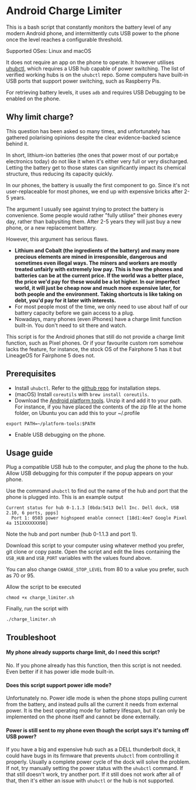 # Android Charge Limiter

This is a bash script that constantly monitors the battery level of any modern Android phone, and intermittently cuts USB power to the phone once the level reaches a configurable threshold.

Supported OSes: Linux and macOS

It does not require an app on the phone to operate. It however utilises [uhubctl](https://github.com/mvp/uhubctl), which requires a USB hub capable of power switching. The list of verified working hubs is on the `uhubctl` repo. Some computers have built-in USB ports that support power switching, such as Raspberry Pis.

For retrieving battery levels, it uses `adb` and requires USB Debugging to be enabled on the phone.

## Why limit charge?
This question has been asked so many times, and unfortunately has gathered polarising opinions despite the clear evidence-backed science behind it.

In short, lithium-ion batteries (the ones that power most of our portab;e electronics today) do not like it when it's either very full or very discharged. Letting the battery get to those states can significantly impact its chemical structure, thus reducing its capacity quickly.

In our phones, the battery is usually the first component to go. Since it's not user-replaceable for most phones, we end up with expensive bricks after 2-5 years.

The argument I usually see against trying to protect the battery is convenience. Some people would rather "fully utilise" their phones every day, rather than babysiting them. After 2-5 years they will just buy a new phone, or a new replacement battery.

However, this argument has serious flaws.
- __Lithium and Cobalt (the ingredients of the battery) and many more precious elements are mined in irresponsible, dangerous and sometimes even illegal ways. The miners and workers are mostly treated unfairly with extremely low pay. This is how the phones and batteries can be at the current price. If the world was a better place, the price we'd pay for these would be a lot higher. In our imperfect world, it will just be cheap now and much more expensive later, for both people and the environment. Taking shortcuts is like taking on debt, you'd pay for it later with interests.__
- For most people most of the time, we only need to use about half of our battery capacity before we gain access to a plug. 
- Nowadays, many phones (even iPhones) have a charge limit function built-in. You don't need to sit there and watch.

This script is for the Android phones that still do not provide a charge limit function, such as Pixel phones. Or if your favourite custom rom somehow lacks the feature, for instance, the stock OS of the Fairphone 5 has it but LineageOS for Fairphone 5 does not.

## Prerequisites
- Install `uhubctl`. Refer to the [github repo](https://github.com/mvp/uhubctl) for installation steps.
- (macOS) Install `coreutils` with `brew install coreutils`.
- Download the [Android platform tools](https://developer.android.com/tools/releases/platform-tools). Unzip it and add it to your path. For instance, if you have placed the contents of the zip file at the home folder, on Ubuntu you can add this to your ~/.profile
```
export PATH=~/platform-tools:$PATH
```
- Enable USB debugging on the phone.

## Usage guide


Plug a compatible USB hub to the computer, and plug the phone to the hub. Allow USB debugging for this computer if the popup appears on your phone.

Use the command `uhubctl` to find out the name of the hub and port that the phone is plugged into. This is an example output
```
Current status for hub 0-1.1.3 [0bda:5413 Dell Inc. Dell dock, USB 2.10, 6 ports, ppps]
  Port 1: 0503 power highspeed enable connect [18d1:4ee7 Google Pixel 4a 151XXXXXXX98]
```
Note the hub and port number (hub 0-1.1.3 and port 1).

Download this script to your computer using whatever method you prefer, git clone  or copy paste. Open the script and edit the lines containing the `USB_HUB` and `USB_PORT` variables with the values found above.

You can also change `CHARGE_STOP_LEVEL` from 80 to a value you prefer, such as 70 or 95.

Allow the script to be executed
```
chmod +x charge_limiter.sh
```

Finally, run the script with 
```
./charge_limiter.sh
```

## Troubleshoot
#### My phone already supports charge limit, do I need this script?
No. If you phone already has this function, then this script is not needed. Even better if it has power idle mode built-in.

#### Does this script support power idle mode?
Unfortunately no. Power idle mode is when the phone stops pulling current from the battery, and instead pulls all the current it needs from external power. It is the best operating mode for battery lifespan, but it can only be implemented on the phone itself and cannot be done externally.

#### Power is still sent to my phone even though the script says it's turning off USB power?
If you have a big and expensive hub such as a DELL thunderbolt dock, it could have bugs in its firmware that prevents `uhubctl` from controlling it properly. Usually a complete power cycle of the dock will solve the problem. If not, try manually setting the power status with the `uhubctl` command. If that still doesn't work, try another port. If it still does not work after all of that, then it's either an issue with `uhubctl` or the hub is not supported.
